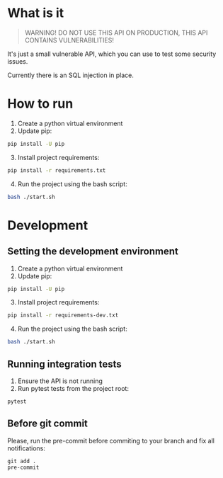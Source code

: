 # What is it

> WARNING! DO NOT USE THIS API ON PRODUCTION, THIS API CONTAINS VULNERABILITIES!

It's just a small vulnerable API, which you can use to test some security issues.

Currently there is an SQL injection in place.

# How to run
1. Create a python virtual environment
2. Update pip:
```bash
pip install -U pip
```
3. Install project requirements:
```bash
pip install -r requirements.txt
```
4. Run the project using the bash script:
```bash
bash ./start.sh
```

# Development
## Setting the development environment
1. Create a python virtual environment
2. Update pip:
```bash
pip install -U pip
```
3. Install project requirements:
```bash
pip install -r requirements-dev.txt
```
4. Run the project using the bash script:
```bash
bash ./start.sh
```

## Running integration tests
1. Ensure the API is not running
2. Run pytest tests from the project root:
```bash
pytest
```

## Before git commit
Please, run the pre-commit before commiting to your branch and fix all notifications:
```
git add .
pre-commit
```
